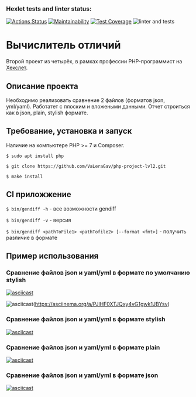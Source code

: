 ### Hexlet tests and linter status:
[![Actions Status](https://github.com/VaLeraGav/php-project-lvl2/workflows/hexlet-check/badge.svg)](https://github.com/VaLeraGav/php-project-48/actions)
[![Maintainability](https://api.codeclimate.com/v1/badges/a5f903c3f592db3650ab/maintainability)](https://codeclimate.com/github/VaLeraGav/php-project-lvl2/maintainability)
[![Test Coverage](https://api.codeclimate.com/v1/badges/a5f903c3f592db3650ab/test_coverage)](https://codeclimate.com/github/VaLeraGav/php-project-lvl2/test_coverage)
![linter and tests](https://github.com/VaLeraGav/php-project-lvl2/workflows/linter%20and%20tests/badge.svg)


# Вычислитель отличий
Второй проект из четырёх, в рамках профессии PHP-программист на [Хекслет](https://ru.hexlet.io/professions/php).

## Описание проекта
Необходимо реализовать сравнение 2 файлов (форматов json, yml/yaml). Работатет с плоским и вложеными данными. Отчет строиться как в json, plain, stylish формате.

## Требование, установка и запуск
Наличие на компьютере PHP >= 7 и Composer.
```
$ sudo apt install php

$ git clone https://github.com/VaLeraGav/php-project-lvl2.git

$ make install
```

## CI приложжение

`$ bin/gendiff -h` - все возможности gendiff

`$ bin/gendiff -v`  - версия

`$ bin/gendiff <pathToFile1> <pathTofile2> [--format <fmt>]`  - получить 
различие в <fmt> формате

## Пример использования

### Сравнение файлов json и yaml/yml в формате по умолчанию stylish
[![asciicast](https://asciinema.org/a/I8YGArIAn9fxAxTj7xNLf4ox3.svg)](https://asciinema.org/a/I8YGArIAn9fxAxTj7xNLf4ox3)

![asciicast](https://asciinema.org/a/PJlHF0XTJQxy4vG1gwk1JBYsv.svg)(https://asciinema.org/a/PJlHF0XTJQxy4vG1gwk1JBYsv)

### Сравнение файлов json и yaml/yml в формате stylish
[![asciicast](https://asciinema.org/a/UTS850TgHdX5pXKqOsmV53Ey9.svg)](https://asciinema.org/a/UTS850TgHdX5pXKqOsmV53Ey9)

### Сравнение файлов json и yaml/yml в формате plain
[![asciicast](https://asciinema.org/a/GBorRO2qB9KOYdSKLfyGYrwYi.svg)](https://asciinema.org/a/GBorRO2qB9KOYdSKLfyGYrwYi)

### Сравнение файлов json и yaml/yml в формате json
[![asciicast](https://asciinema.org/a/m1ol4r9ABcVbrHdV3440BrMDw.svg)](https://asciinema.org/a/m1ol4r9ABcVbrHdV3440BrMDw)
